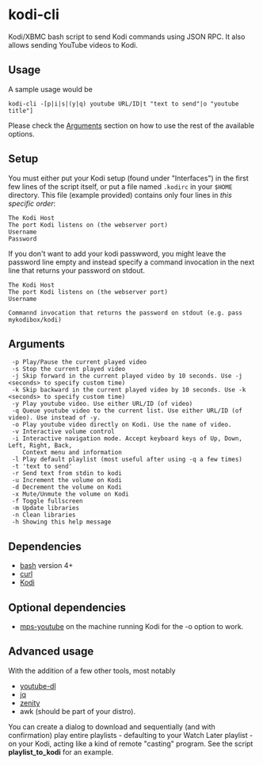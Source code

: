 kodi-cli
========

Kodi/XBMC bash script to send Kodi commands using JSON RPC. It also allows sending YouTube videos to Kodi.

## Usage

A sample usage would be 

`kodi-cli -[p|i|s|(y|q) youtube URL/ID|t "text to send"|o "youtube title"]`

Please check the [Arguments](#arguments) section on how to use the rest of the available options.

## Setup

You must either put your Kodi setup (found under "Interfaces") in the first few lines of the script itself, or put a file named `.kodirc` in your `$HOME` directory. This file (example provided) contains only four lines in *this specific order*:

```
The Kodi Host
The port Kodi listens on (the webserver port)
Username
Password
```

If you don't want to add your kodi passwword, you might leave the password line empty and instead specify a command invocation in the next line that returns your password on stdout.


```
The Kodi Host
The port Kodi listens on (the webserver port)
Username

Commannd invocation that returns the password on stdout (e.g. pass mykodibox/kodi)
```

## Arguments
```
 -p Play/Pause the current played video
 -s Stop the current played video
 -j Skip forward in the current played video by 10 seconds. Use -j <seconds> to specify custom time)
 -k Skip backward in the current played video by 10 seconds. Use -k <seconds> to specify custom time)
 -y Play youtube video. Use either URL/ID (of video)
 -q Queue youtube video to the current list. Use either URL/ID (of video). Use instead of -y.
 -o Play youtube video directly on Kodi. Use the name of video.
 -v Interactive volume control
 -i Interactive navigation mode. Accept keyboard keys of Up, Down, Left, Right, Back,
    Context menu and information
 -l Play default playlist (most useful after using -q a few times)
 -t 'text to send'
 -r Send text from stdin to kodi
 -u Increment the volume on Kodi
 -d Decrement the volume on Kodi
 -x Mute/Unmute the volume on Kodi
 -f Toggle fullscreen
 -m Update libraries
 -n Clean libraries
 -h Showing this help message

```

## Dependencies

* [bash](https://www.gnu.org/software/bash/) version 4+
* [curl](https://curl.haxx.se/)
* [Kodi](https://kodi.tv/)

## Optional dependencies

* [mps-youtube](https://github.com/np1/mps-youtube) on the machine running Kodi for the -o option to work.

## Advanced usage

With the addition of a few other tools, most notably

* [youtube-dl](https://github.com/rg3/youtube-dl)
* [jq](https://github.com/stedolan/jq)
* [zenity](https://github.com/GNOME/zenity)
* awk (should be part of your distro).

You can create a dialog to download and sequentially (and with confirmation) play entire playlists - defaulting to your Watch Later playlist - on your Kodi, acting like a kind of remote "casting" program.  See the script **playlist_to_kodi** for an example.
